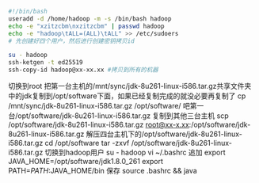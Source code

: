 ```bash
#!/bin/bash
useradd -d /home/hadoop -m -s /bin/bash hadoop
echo -e "xzitzcbm\nxzitzcbm" | passwd hadoop
echo -e "hadoop\tALL=(ALL)\tALL" >> /etc/sudoers
# 先创建好四个用户，然后进行创建密钥拷贝id

su - hadoop
ssh-ketgen -t ed25519
ssh-copy-id hadoop@xx-xx.xx #拷贝到所有的机器
```
切换到root
把第一台主机的/mnt/sync/jdk-8u261-linux-i586.tar.gz共享文件夹中的jdk复制到/opt/software下面，如果已经复制完成的就没必要再复制了
cp /mnt/sync/jdk-8u261-linux-i586.tar.gz /opt/software/
吧第一台/opt/software/jdk-8u261-linux-i586.tar.gz 复制到其他三台主机
scp /opt/software/jdk-8u261-linux-i586.tar.gz root@xx-x.xx:/opt/software/jdk-8u261-linux-i586.tar.gz
解压四台主机下的/opt/software/jdk-8u261-linux-i586.tar.gz
cd /opt/software
tar -zxvf /opt/software/jdk-8u261-linux-i586.tar.gz
切换到hadoop用户
su - hadoop
vi ~/.bashrc
追加
export JAVA_HOME=/opt/software/jdk1.8.0_261
export PATH=$PATH:$JAVA_HOME/bin
保存
source .bashrc && java












